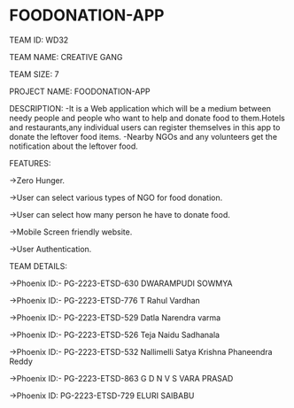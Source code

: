 # FOODONATION-APP

TEAM ID: WD32 

TEAM NAME: CREATIVE GANG 

TEAM SIZE: 7 

PROJECT NAME: FOODONATION-APP 

DESCRIPTION: -It is a Web application which will be a medium between needy people and people who want to help and donate food to them.Hotels and restaurants,any individual users can register themselves in this app to donate the leftover food items. -Nearby NGOs and any volunteers get the notification about the leftover food. 

FEATURES: 

->Zero Hunger. 

->User can select various types of NGO for food donation. 

->User can select how many person he have to donate food.

->Mobile Screen friendly website. 

->User Authentication. 

TEAM DETAILS:

->Phoenix ID:- PG-2223-ETSD-630  DWARAMPUDI SOWMYA

->Phoenix ID:- PG-2223-ETSD-776  T Rahul Vardhan

->Phoenix ID:- PG-2223-ETSD-529  Datla  Narendra varma

->Phoenix ID:- PG-2223-ETSD-526  Teja Naidu Sadhanala 

->Phoenix ID:- PG-2223-ETSD-532  Nallimelli Satya Krishna Phaneendra Reddy  

->Phoenix ID:- PG-2223-ETSD-863  G D N V S VARA PRASAD  

->Phoenix ID: PG-2223-ETSD-729   ELURI SAIBABU

